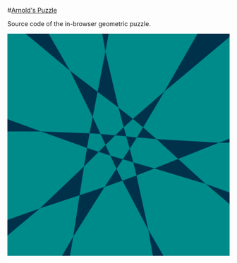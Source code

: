 #[Arnold's Puzzle](https://arnold.games/)

Source code of the in-browser geometric puzzle.

![](public/i/icon-512x512.png)
